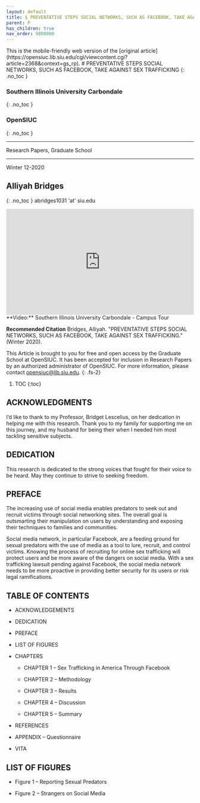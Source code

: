 ```yaml
---
layout: default
title: § PREVENTATIVE STEPS SOCIAL NETWORKS, SUCH AS FACEBOOK, TAKE AGAINST SEX TRAFFICKING  
parent: P 
has_children: true
nav_order: 9800000
---
```

<style>
.dont-break-out {
  /* These are technically the same, but use both */
  overflow-wrap: break-word;
  word-wrap: break-word;

     -ms-word-break: break-all;
  /* This is the dangerous one in WebKit, as it breaks things wherever */
  word-break: break-all;
  /* Instead use this non-standard one: */
  word-break: break-word;
}

.youtube-container {
    position: relative;
    width: 100%;
    height: 0;
    padding-bottom: 56.25%;
}
.youtube-video {
    position: absolute;
    top: 0;
    left: 0;
    width: 100%;
    height: 100%;
}

</style>

<div class="dont-break-out" markdown="1">
This is the mobile-friendly web version of the [original article](https://opensiuc.lib.siu.edu/cgi/viewcontent.cgi?article=2368&context=gs_rp).
# PREVENTATIVE STEPS SOCIAL NETWORKS, SUCH AS FACEBOOK, TAKE AGAINST SEX TRAFFICKING 
{: .no_toc }

### Southern Illinois University Carbondale
{: .no_toc }
### OpenSIUC 
{: .no_toc }

***

Research Papers, Graduate School

***

Winter 12-2020

## Alliyah Bridges 
{: .no_toc }
abridges1031 'at' siu.edu

<div class="youtube-container">
<iframe width="100%" src="https://www.youtube.com/embed/tFxcKazmlTA" title="YouTube video player" frameborder="0" allow="accelerometer; autoplay; clipboard-write; encrypted-media; gyroscope; picture-in-picture" allowfullscreen class="youtube-video"></iframe>
</div>
**Video:** Southern Illinois University Carbondale - Campus Tour 

**Recommended Citation**
Bridges, Alliyah. "PREVENTATIVE STEPS SOCIAL NETWORKS, SUCH AS FACEBOOK, TAKE AGAINST SEX TRAFFICKING." (Winter 2020).

This Article is brought to you for free and open access by the Graduate School at OpenSIUC. It has been accepted for inclusion in Research Papers by an authorized administrator of OpenSIUC. For more information, please contact opensiuc@lib.siu.edu.
{: .fs-2}

1. TOC
{:toc}

## ACKNOWLEDGMENTS
I’d like to thank to my Professor, Bridget Lescelius, on her dedication in helping me with this research. Thank you to my family for supporting me on this journey, and my husband for being their when I needed him most tackling sensitive subjects.

## DEDICATION
This research is dedicated to the strong voices that fought for their voice to be heard. May they continue to strive to seeking freedom. 

## PREFACE
The increasing use of social media enables predators to seek out and recruit victims through social networking sites. The overall goal is outsmarting their manipulation on users by understanding and exposing their techniques to families and communities.

Social media network, in particular Facebook, are a feeding ground for sexual predators with the use of media as a tool to lure, recruit, and control victims. Knowing the process of recruiting for online sex trafficking will protect users and be more aware of the dangers on social media. With a sex trafficking lawsuit pending against Facebook, the social media network needs to be more proactive in providing better security for its users or risk legal ramifications.

## TABLE OF CONTENTS

- ACKNOWLEDGEMENTS

- DEDICATION

- PREFACE

- LIST OF FIGURES

- CHAPTERS

  - CHAPTER 1 – Sex Trafficking in America Through Facebook

  - CHAPTER 2 – Methodology

  - CHAPTER 3 – Results

  - CHAPTER 4 – Discussion

  - CHAPTER 5 – Summary

- REFERENCES

- APPENDIX – Questionnaire 

- VITA 

## LIST OF FIGURES

- Figure 1 – Reporting Sexual Predators

- Figure 2 – Strangers on Social Media

</div>
